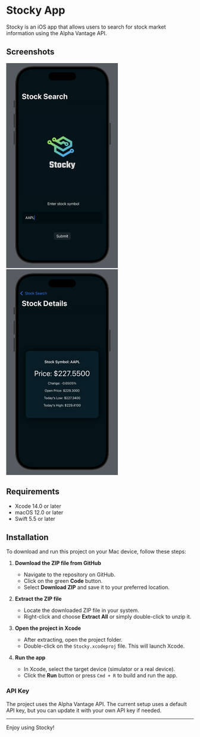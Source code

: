 # Stocky App

Stocky is an iOS app that allows users to search for stock market information using the Alpha Vantage API.

## Screenshots

<img src="screenshots/ss1.png" alt="Home Screen" width="300"/>
<img src="screenshots/ss2.png" alt="Stock Search Result" width="300"/>

## Requirements

- Xcode 14.0 or later
- macOS 12.0 or later
- Swift 5.5 or later

## Installation

To download and run this project on your Mac device, follow these steps:

1. **Download the ZIP file from GitHub**
   - Navigate to the repository on GitHub.
   - Click on the green **Code** button.
   - Select **Download ZIP** and save it to your preferred location.

2. **Extract the ZIP file**
   - Locate the downloaded ZIP file in your system.
   - Right-click and choose **Extract All** or simply double-click to unzip it.

3. **Open the project in Xcode**
   - After extracting, open the project folder.
   - Double-click on the `Stocky.xcodeproj` file. This will launch Xcode.

4. **Run the app**
   - In Xcode, select the target device (simulator or a real device).
   - Click the **Run** button or press `Cmd + R` to build and run the app.

### API Key

The project uses the Alpha Vantage API. The current setup uses a default API key, but you can update it with your own API key if needed.

---

Enjoy using Stocky!
